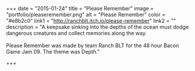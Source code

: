 +++
date = "2015-01-24"
title = "Please Remember"
image = "portfolio/pleaseremember.png"
alt = "Please Remember"
color = "#e8b2c0"
link1 = "http://ranchblt.itch.io/please-remember"
link2 = ""
description = "A keepsake sinking into the depths of the ocean must dodge dangerous creatures and collect memories along the way.<br><br>Please Remember was made by team Ranch BLT for the 48 hour Bacon Game Jam 09. The theme was Depth."

+++